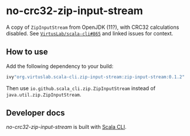 # no-crc32-zip-input-stream

A copy of `ZipInputStream` from OpenJDK (11?), with CRC32 calculations disabled. See
[`VirtusLab/scala-cli#865`](https://github.com/VirtusLab/scala-cli/pull/865) and linked issues for context.

## How to use

Add the following dependency to your build:
```scala
ivy"org.virtuslab.scala-cli.zip-input-stream:zip-input-stream:0.1.2"
```

Then use `io.github.scala_cli.zip.ZipInputStream` instead of `java.util.zip.ZipInputStream`.

## Developer docs

*no-crc32-zip-input-stream* is built with [Scala CLI](https://github.com/VirtusLab/scala-cli).
